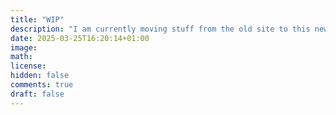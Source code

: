 ```yaml
---
title: "WIP"
description: "I am currently moving stuff from the old site to this new one :)"
date: 2025-03-25T16:20:14+01:00
image:
math:
license:
hidden: false
comments: true
draft: false
---
```

